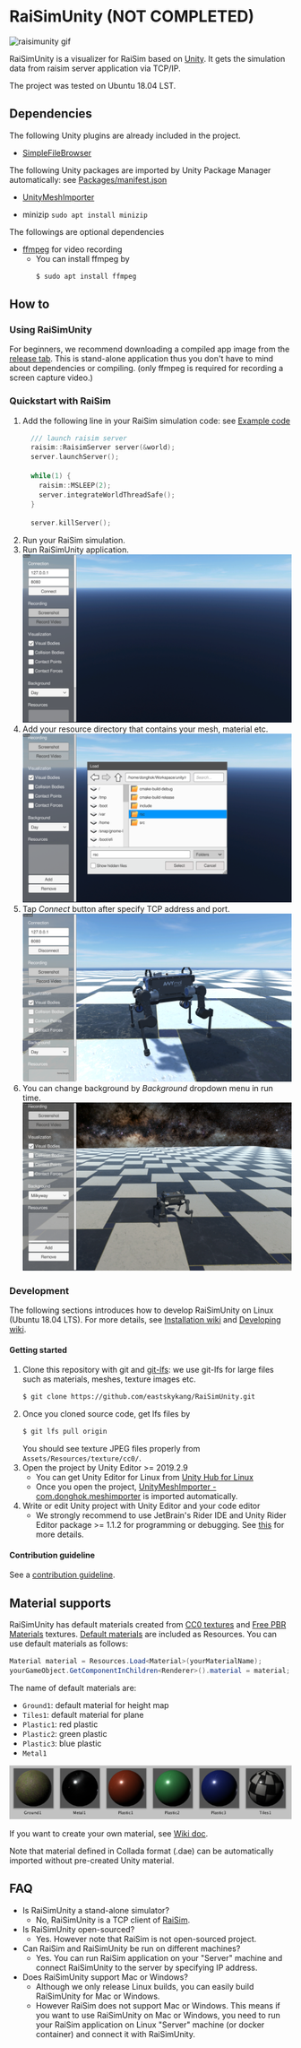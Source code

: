 # RaiSimUnity (NOT COMPLETED) 

![raisimunity gif](Images/raisimunity.gif)
 
RaiSimUnity is a visualizer for RaiSim based on [Unity](https://unity.com/). It gets the simulation data from raisim server application via TCP/IP.

The project was tested on Ubuntu 18.04 LST.

## Dependencies

The following Unity plugins are already included in the project.                
- [SimpleFileBrowser](https://assetstore.unity.com/packages/tools/gui/runtime-file-browser-113006)

The following Unity packages are imported by Unity Package Manager automatically: see [Packages/manifest.json](Packages/manifest.json) 
- [UnityMeshImporter](https://github.com/eastskykang/UnityMeshImporter)

- minizip ```sudo apt install minizip```

The followings are optional dependencies
- [ffmpeg](https://www.ffmpeg.org/) for video recording
    - You can install ffmpeg by 
        ```sh
        $ sudo apt install ffmpeg
        ``` 

## How to 

### Using RaiSimUnity

For beginners, we recommend downloading a compiled app image from the [release tab](https://github.com/leggedrobotics/RaiSimUnity/releases). 
This is stand-alone application thus you don't have to mind about dependencies or compiling. (only ffmpeg is required for recording a screen capture video.)

### Quickstart with RaiSim

1. Add the following line in your RaiSim simulation code: see [Example code](https://github.com/leggedrobotics/raisimUnity/tree/master/Examples/src)
    ```cpp
      /// launch raisim server
      raisim::RaisimServer server(&world);
      server.launchServer();
    
      while(1) {
        raisim::MSLEEP(2);
        server.integrateWorldThreadSafe();
      }
    
      server.killServer();
    ```
2. Run your RaiSim simulation. 
3. Run RaiSimUnity application.
![](Images/step1.png)
4. Add your resource directory that contains your mesh, material etc.
![](Images/step2.png)
5. Tap *Connect* button after specify TCP address and port.
![](Images/step3.png)
6. You can change background by *Background* dropdown menu in run time.
![](Images/step4.png)

### Development

The following sections introduces how to develop RaiSimUnity on Linux (Ubuntu 18.04 LTS). For more details, see [Installation wiki](https://github.com/leggedrobotics/RaiSimUnity/wiki/installation) and [Developing wiki](https://github.com/leggedrobotics/RaiSimUnity/wiki/developing).

#### Getting started

1. Clone this repository with git and [git-lfs](https://git-lfs.github.com/): we use git-lfs for large files such as materials, meshes, texture images etc.
    ```sh
    $ git clone https://github.com/eastskykang/RaiSimUnity.git
    ```
2. Once you cloned source code, get lfs files by 
    ```sh
    $ git lfs pull origin
    ```
    You should see texture JPEG files properly from ```Assets/Resources/texture/cc0/```. 
3. Open the project by Unity Editor >= 2019.2.9
    - You can get Unity Editor for Linux from [Unity Hub for Linux](https://forum.unity.com/threads/unity-hub-v2-0-0-release.677485/?_ga=2.133515342.19804957.1574080929-125858921.1570536365)
    - Once you open the project, [UnityMeshImporter - com.donghok.meshimporter](https://github.com/eastskykang/UnityMeshImporter) is imported automatically.  
4. Write or edit Unity project with Unity Editor and your code editor 
    - We strongly recommend to use JetBrain's Rider IDE and Unity Rider Editor package >= 1.1.2 for programming or debugging. See [this](https://github.com/leggedrobotics/RaiSimUnity/wiki/developing#rider-ide-optional) for more details.

#### Contribution guideline

See a [contribution guideline](CONTRIBUTING.md).

## Material supports

RaiSimUnity has default materials created from [CC0 textures](https://cc0textures.com/) and [Free PBR Materials](https://freepbr.com/) textures.
[Default materials](Assets/Resources/materials/Resources) are included as Resources. You can use default materials as follows: 

```cs
Material material = Resources.Load<Material>(yourMaterialName);
yourGameObject.GetComponentInChildren<Renderer>().material = material;
```

The name of default materials are: 
- ```Ground1```: default material for height map
- ```Tiles1```: default material for plane 
- ```Plastic1```: red plastic
- ```Plastic2```: green plastic
- ```Plastic3```: blue plastic
- ```Metal1```

![Default materials](Images/materials.png)

If you want to create your own material, see [Wiki doc](https://github.com/leggedrobotics/RaiSimUnity/wiki/creating-unity-materials).

Note that material defined in Collada format (.dae) can be automatically imported without pre-created Unity material. 

## FAQ

- Is RaiSimUnity a stand-alone simulator? 
    - No, RaiSimUnity is a TCP client of [RaiSim](https://github.com/leggedrobotics/raisimLib).
- Is RaiSimUnity open-sourced?
    - Yes. However note that RaiSim is not open-sourced project. 
- Can RaiSim and RaiSimUnity be run on different machines? 
    - Yes. You can run RaiSim application on your "Server" machine and connect RaiSimUnity to the server by specifying IP address. 
- Does RaiSimUnity support Mac or Windows?
    - Although we only release Linux builds, you can easily build RaiSimUnity for Mac or Windows. 
    - However RaiSim does not support Mac or Windows. This means if you want to use RaiSimUnity on Mac or Windows, you need to run your RaiSim application on Linux "Server" machine (or docker container) and connect it with RaiSimUnity. 
